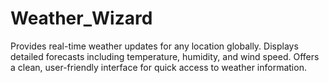 # Weather_Wizard
Provides real-time weather updates for any location globally.
Displays detailed forecasts including temperature, humidity, and wind speed.
Offers a clean, user-friendly interface for quick access to weather information.
